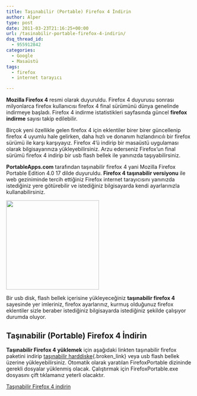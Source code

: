 ```yaml
---
title: Taşınabilir (Portable) Firefox 4 İndirin
author: Alper
type: post
date: 2011-03-23T21:16:25+00:00
url: /tasinabilir-portable-firefox-4-indirin/
dsq_thread_id:
  - 955912842
categories:
  - Google
  - Masaüstü
tags:
  - firefox
  - internet tarayıcı

---
```

**Mozilla Firefox 4** resmi olarak duyuruldu. Firefox 4 duyurusu sonrası milyonlarca firefox kullanıcısı firefox 4 final sürümünü dünya genelinde indirmeye başladı. Firefox 4 indirme istatistikleri sayfasında güncel **firefox indirme** sayısı takip edilebilir.

Birçok yeni özellikle gelen firefox 4 için eklentiler birer birer güncellenip firefox 4 uyumlu hale gelirken, daha hızlı ve donanım hızlandırıcılı bir firefox sürümü ile karşı karşıyayız. Firefox 4&#8217;ü indirip bir masaüstü uygulaması olarak bilgisayarınıza yükleyebilirsiniz. Arzu ederseniz Firefox&#8217;un final sürümü firefox 4 indirip bir usb flash bellek ile yanınızda taşıyabilirsiniz.

**PortableApps.com** tarafından taşınabilir firefox 4 yani Mozilla Firefox Portable Edition 4.0 17 dilde duyuruldu. **Firefox 4 taşınabilir versiyonu** ile web geziniminde tercih ettiğiniz Firefox internet tarayıcısını yanınızda istediğiniz yere götürebilir ve istediğiniz bilgisayarda kendi ayarlarınızla kullanabilirsiniz.

<img class="alignright size-full wp-image-6011" title="firefox-4" src="https://www.murekkep.org/wp-content/uploads/2011/03/firefox-41.jpg" alt="" width="250" height="241" srcset="https://www.murekkep.org/wp-content/uploads/2011/03/firefox-41.jpg 250w, https://www.murekkep.org/wp-content/uploads/2011/03/firefox-41-50x48.jpg 50w, https://www.murekkep.org/wp-content/uploads/2011/03/firefox-41-103x100.jpg 103w, https://www.murekkep.org/wp-content/uploads/2011/03/firefox-41-207x200.jpg 207w" sizes="(max-width: 250px) 100vw, 250px" /> 

Bir usb disk, flash bellek içerisine yükleyeceğiniz **taşınabilir firefox 4** sayesinde yer imleriniz, firefox ayarlarınız, kurmuş olduğunuz firefox eklentiler sizle beraber istediğiniz bilgisayarda istediğiniz şekilde çalışıyor durumda oluyor.

## Taşınabilir (Portable) Firefox 4 İndirin

**Taşınabilir Firefox 4 yüklemek** için aşağıdaki linkten taşınabilir firefox paketini indirip [taşınabilir harddiske][1]{.broken_link} veya usb flash bellek üzerine yükleyebilirsiniz. Otomatik olarak yaratılan FirefoxPortable dizininde gerekli dosyalar yüklenmiş olacak. Çalıştırmak için FirefoxPortable.exe dosyasını çift tıklamanız yeterli olacaktır.

<a href="https://portableapps.com/apps/internet/firefox_portable" target="_blank">Taşınabilir Firefox 4 indirin</a>

 [1]: https://www.murekkep.org/tasinabilir-harddisk-alim-rehberi-4020